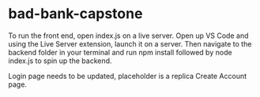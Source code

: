 # bad-bank-capstone

To run the front end, open index.js on a live server. Open up VS Code and using the Live Server extension, launch it on a server. Then navigate to the backend folder in your terminal and run npm install followed by node index.js to spin up the backend.

Login page needs to be updated, placeholder is a replica Create Account page.
